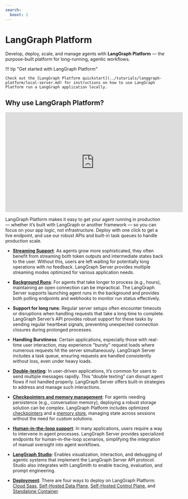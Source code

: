 ```yaml
---
search:
  boost: 2
---
```


# LangGraph Platform

Develop, deploy, scale, and manage agents with **LangGraph Platform** — the purpose-built platform for long-running, agentic workflows.

!!! tip "Get started with LangGraph Platform"

    Check out the [LangGraph Platform quickstart](../tutorials/langgraph-platform/local-server.md) for instructions on how to use LangGraph Platform run a LangGraph application locally.

## Why use LangGraph Platform?

<div align="center"><iframe width="560" height="315" src="https://www.youtube.com/embed/pfAQxBS5z88?si=XGS6Chydn6lhSO1S" title="What is LangGraph Platform?" frameborder="0" allow="accelerometer; autoplay; clipboard-write; encrypted-media; gyroscope; picture-in-picture; web-share" referrerpolicy="strict-origin-when-cross-origin" allowfullscreen></iframe></div>

LangGraph Platform makes it easy to get your agent running in production —  whether it’s built with LangGraph or another framework — so you can focus on your app logic, not infrastructure. Deploy with one click to get a live endpoint, and use our robust APIs and built-in task queues to handle production scale. 

- **[Streaming Support](../cloud/concepts/streaming.md)**: As agents grow more sophisticated, they often benefit from streaming both token outputs and intermediate states back to the user. Without this, users are left waiting for potentially long operations with no feedback. LangGraph Server provides multiple streaming modes optimized for various application needs.

- **[Background Runs](../cloud/how-tos/background_run.md)**: For agents that take longer to process (e.g., hours), maintaining an open connection can be impractical. The LangGraph Server supports launching agent runs in the background and provides both polling endpoints and webhooks to monitor run status effectively.
 
- **Support for long runs**: Regular server setups often encounter timeouts or disruptions when handling requests that take a long time to complete. LangGraph Server’s API provides robust support for these tasks by sending regular heartbeat signals, preventing unexpected connection closures during prolonged processes.

- **Handling Burstiness**: Certain applications, especially those with real-time user interaction, may experience "bursty" request loads where numerous requests hit the server simultaneously. LangGraph Server includes a task queue, ensuring requests are handled consistently without loss, even under heavy loads.

- **[Double-texting](../cloud/how-tos/interrupt_concurrent.md)**: In user-driven applications, it’s common for users to send multiple messages rapidly. This “double texting” can disrupt agent flows if not handled properly. LangGraph Server offers built-in strategies to address and manage such interactions.

- **[Checkpointers and memory management](persistence.md#checkpoints)**: For agents needing persistence (e.g., conversation memory), deploying a robust storage solution can be complex. LangGraph Platform includes optimized [checkpointers](persistence.md#checkpoints) and a [memory store](persistence.md#memory-store), managing state across sessions without the need for custom solutions.

- **[Human-in-the-loop support](../cloud/how-tos/human_in_the_loop_breakpoint.md)**: In many applications, users require a way to intervene in agent processes. LangGraph Server provides specialized endpoints for human-in-the-loop scenarios, simplifying the integration of manual oversight into agent workflows.

- **[LangGraph Studio](./langgraph_studio.md)**: Enables visualization, interaction, and debugging of agentic systems that implement the LangGraph Server API protocol. Studio also integrates with LangSmith to enable tracing, evaluation, and prompt engineering.

- **[Deployment](./deployment_options.md)**: There are four ways to deploy on LangGraph Platform: [Cloud Saas](../concepts/langgraph_cloud.md), [Self-Hosted Data Plane](../concepts/langgraph_self_hosted_data_plane.md), [Self-Hosted Control Plane](../concepts/langgraph_self_hosted_control_plane.md), and [Standalone Container](../concepts/langgraph_standalone_container.md).